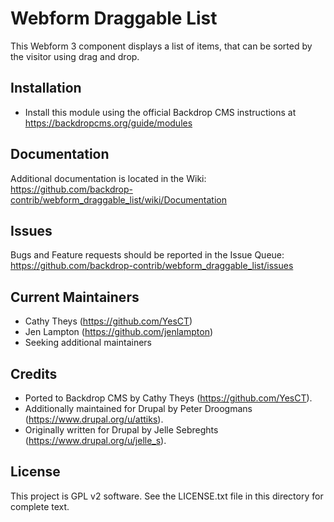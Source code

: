 Webform Draggable List
======================

This Webform 3 component displays a list of items, that can be sorted by the
visitor using drag and drop.

Installation
------------

- Install this module using the official Backdrop CMS instructions at
  https://backdropcms.org/guide/modules

Documentation
-------------

Additional documentation is located in the Wiki:
https://github.com/backdrop-contrib/webform_draggable_list/wiki/Documentation

Issues
------

Bugs and Feature requests should be reported in the Issue Queue:
https://github.com/backdrop-contrib/webform_draggable_list/issues

Current Maintainers
-------------------

- Cathy Theys (https://github.com/YesCT)
- Jen Lampton (https://github.com/jenlampton)
- Seeking additional maintainers

Credits
-------

- Ported to Backdrop CMS by Cathy Theys (https://github.com/YesCT).
- Additionally maintained for Drupal by Peter Droogmans (https://www.drupal.org/u/attiks).
- Originally written for Drupal by Jelle Sebreghts (https://www.drupal.org/u/jelle_s).

License
-------

This project is GPL v2 software. See the LICENSE.txt file in this directory for
complete text.
